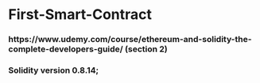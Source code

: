 # First-Smart-Contract

<h3>  https://www.udemy.com/course/ethereum-and-solidity-the-complete-developers-guide/  (section 2) </h3> 

<h3> Solidity version 0.8.14; </h3>
